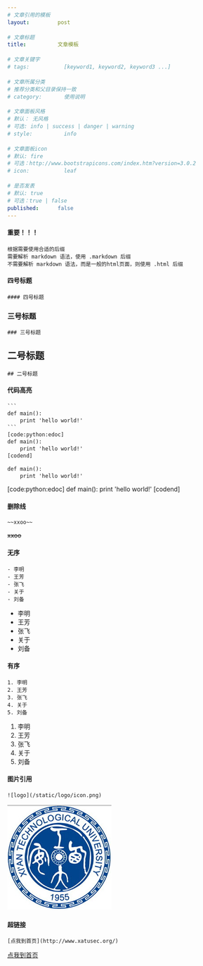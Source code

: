 ```yaml
---
# 文章引用的模板
layout:         post

# 文章标题
title:          文章模板

# 文章关键字
# tags:           [keyword1, keyword2, keyword3 ...]

# 文章所属分类
# 推荐分类和父目录保持一致
# category:       使用说明

# 文章面板风格
# 默认： 无风格
# 可选: info | success | danger | warning 
# style:          info

# 文章面板icon
# 默认: fire
# 可选：http://www.bootstrapicons.com/index.htm?version=3.0.2
# icon:           leaf

# 是否发表
# 默认: true
# 可选：true | false
published:      false
---
```


#### 重要！！！
```
根据需要使用合适的后缀   
需要解析 markdown 语法，使用 .markdown 后缀   
不需要解析 markdown 语法，而是一般的html页面，则使用 .html 后缀   
```

#### 四号标题
    #### 四号标题
    
### 三号标题
    ### 三号标题
    
## 二号标题
    ## 二号标题
    
#### 代码高亮
    ```
    def main():
        print 'hello world!'
    ```
    [code:python:edoc]
    def main():
        print 'hello world!'
    [codend]

```
def main():
    print 'hello world!'
```

[code:python:edoc]
def main():
    print 'hello world!'
[codend]

#### 删除线
    ~~xxoo~~
<s>xxoo</s>

#### 无序
    - 李明
    - 王芳
    - 张飞
    - 关于
    - 刘备
- 李明
- 王芳
- 张飞
- 关于
- 刘备

#### 有序
    1. 李明
    2. 王芳
    3. 张飞
    4. 关于
    5. 刘备
1. 李明
2. 王芳
3. 张飞
4. 关于
5. 刘备

#### 图片引用
    ![logo](/static/logo/icon.png)
![logo](/static/logo/icon.png)

#### 超链接
    [点我到首页](http://www.xatusec.org/)
[点我到首页](http://www.xatusec.org/)
